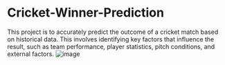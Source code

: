 # Cricket-Winner-Prediction
This project is to accurately predict the outcome of a cricket match based on historical data. This involves identifying key factors that influence the result, such as team performance, player statistics, pitch conditions, and external factors.
![image](https://github.com/user-attachments/assets/b300e732-87a4-4757-a6e1-8f16c86c60ef)
